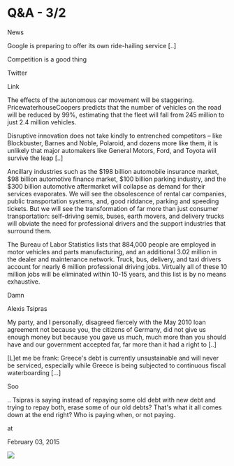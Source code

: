 # Q&A - 3/2

News

Google is preparing to offer its own ride-hailing service [..]         

Competition is a good thing

Twitter
















Link

The effects of the autonomous car movement will be staggering. PricewaterhouseCoopers predicts that the number of vehicles on the road will be reduced by 99%, estimating that the fleet will fall from 245 million to just 2.4 million vehicles.

Disruptive innovation does not take kindly to entrenched competitors – like Blockbuster, Barnes and Noble, Polaroid, and dozens more like them, it is unlikely that major automakers like General Motors, Ford, and Toyota will survive the leap [..]

Ancillary industries such as the $198 billion automobile insurance market, $98 billion automotive finance market, $100 billion parking industry, and the $300 billion automotive aftermarket will collapse as demand for their services evaporates. We will see the obsolescence of rental car companies, public transportation systems, and, good riddance, parking and speeding tickets. But we will see the transformation of far more than just consumer transportation: self-driving semis, buses, earth movers, and delivery trucks will obviate the need for professional drivers and the support industries that surround them.

The Bureau of Labor Statistics lists that 884,000 people are employed in motor vehicles and parts manufacturing, and an additional 3.02 million in the dealer and maintenance network. Truck, bus, delivery, and taxi drivers account for nearly 6 million professional driving jobs. Virtually all of these 10 million jobs will be eliminated within 10-15 years, and this list is by no means exhaustive.

Damn

Alexis Tsipras

My party, and I personally, disagreed fiercely with the May 2010 loan agreement not because you, the citizens of Germany, did not give us enough money but because you gave us much, much more than you should have and our government accepted far, far more than it had a right to [..]

[L]et me be frank: Greece's debt is currently unsustainable and will never be serviced, especially while Greece is being subjected to continuous fiscal waterboarding [...]

Soo

.. Tsipras is saying instead of repaying some old debt with new debt and trying to repay both, erase some of our old debts? That's what it all comes down at the end right? Who is paying when, or not paying.







at

February 03, 2015















![](Screenshot%2Bfrom%2B2015-02-03%2B10%3A27%3A58.png)
